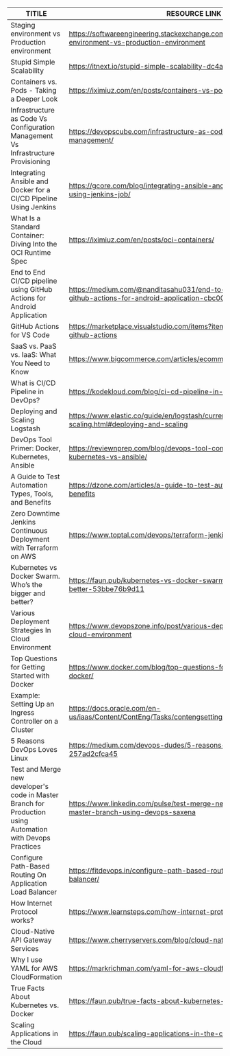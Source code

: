 


| TITILE  | RESOURCE LINK |
| ------------- | -------------  |
|  Staging environment vs Production environment | https://softwareengineering.stackexchange.com/questions/117945/staging-environment-vs-production-environment   | t/
| Stupid Simple Scalability  |  https://itnext.io/stupid-simple-scalability-dc4a7fbe67d6  |
| Containers vs. Pods - Taking a Deeper Look | https://iximiuz.com/en/posts/containers-vs-pods/  |
| Infrastructure as Code Vs Configuration Management Vs Infrastructure Provisioning  | https://devopscube.com/infrastructure-as-code-configuration-management/ | 
| Integrating Ansible and Docker for a CI/CD Pipeline Using Jenkins  | https://gcore.com/blog/integrating-ansible-and-docker-in-ci-cd-process-using-jenkins-job/ | 
| What Is a Standard Container: Diving Into the OCI Runtime Spec | https://iximiuz.com/en/posts/oci-containers/ |
| End to End CI/CD pipeline using GitHub Actions for Android Application | https://medium.com/@nanditasahu031/end-to-end-ci-cd-pipeline-using-github-actions-for-android-application-cbc00d24ac79 | 
| GitHub Actions for VS Code | https://marketplace.visualstudio.com/items?itemName=github.vscode-github-actions  |
| SaaS vs. PaaS vs. IaaS: What You Need to Know | https://www.bigcommerce.com/articles/ecommerce/saas-vs-paas-vs-iaas/ |
| What is CI/CD Pipeline in DevOps?  | https://kodekloud.com/blog/ci-cd-pipeline-in-devops/  | 
| Deploying and Scaling Logstash  | https://www.elastic.co/guide/en/logstash/current/deploying-and-scaling.html#deploying-and-scaling | 
|  DevOps Tool Primer: Docker, Kubernetes, Ansible  | https://reviewnprep.com/blog/devops-tool-comparison-docker-vs-kubernetes-vs-ansible/  |
| A Guide to Test Automation Types, Tools, and Benefits   | https://dzone.com/articles/a-guide-to-test-automation-types-tools-and-benefits | 
| Zero Downtime Jenkins Continuous Deployment with Terraform on AWS  | https://www.toptal.com/devops/terraform-jenkins-continuous-deployment |
| Kubernetes vs Docker Swarm. Who’s the bigger and better?  | https://faun.pub/kubernetes-vs-docker-swarm-whos-the-bigger-and-better-53bbe76b9d11  | 
| Various Deployment Strategies In Cloud Environment | https://www.devopszone.info/post/various-deployment-strategies-in-cloud-environment | 
| Top Questions for Getting Started with Docker   | https://www.docker.com/blog/top-questions-for-getting-started-with-docker/ |
| Example: Setting Up an Ingress Controller on a Cluster  | https://docs.oracle.com/en-us/iaas/Content/ContEng/Tasks/contengsettingupingresscontroller.htm  |
| 5 Reasons DevOps Loves Linux | https://medium.com/devops-dudes/5-reasons-devops-loves-linux-257ad2cfca45  | 
| Test and Merge new developer's code in Master Branch for Production using Automation with Devops Practices  | https://www.linkedin.com/pulse/test-merge-new-developers-code-master-branch-using-devops-saxena  |
| Configure Path-Based Routing On Application Load Balancer  | https://fitdevops.in/configure-path-based-routing-on-application-load-balancer/  |
| How Internet Protocol works? | https://www.learnsteps.com/how-internet-protocol-works/  | 
| Cloud-Native API Gateway Services  |   https://www.cherryservers.com/blog/cloud-native-api-gateway-services  |
| Why I use YAML for AWS CloudFormation  |  https://markrichman.com/yaml-for-aws-cloudformation/  |
| True Facts About Kubernetes vs. Docker  | https://faun.pub/true-facts-about-kubernetes-vs-docker-bba6a7e5a839  |
| Scaling Applications in the Cloud  |  https://faun.pub/scaling-applications-in-the-cloud-52bb6dfbac4e  |
 
 


